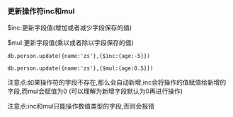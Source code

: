 ### 更新操作符inc和mul

$inc:更新字段值(增加或者减少字段保存的值)

$mul:更新字段值(乘以或者除以字段保存的值)

```
db.person.update({name:'zs'},{$inc:{age:-5}})
```

```
db.person.update({name:'zs'},{$mul:{age:0.5}})
```

注意点:如果操作符的字段不存在,那么会自动新增,inc会将操作的值赋值给新增的字段,而mul会赋值为0 (可以理解为新增字段默认为0再进行操作)

注意点:inc和mul只能操作数值类型的字段,否则会报错
